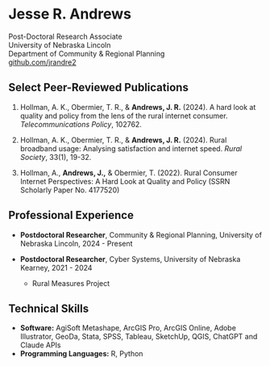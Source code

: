 # Jesse R. Andrews

Post-Doctoral Research Associate  
University of Nebraska Lincoln  
Department of Community & Regional Planning  
[github.com/jrandre2](https://github.com/jrandre2)

  
## Select Peer-Reviewed Publications

1. Hollman, A. K., Obermier, T. R., & **Andrews, J. R.** (2024). A hard look at quality and policy from the lens of the rural internet consumer. *Telecommunications Policy*, 102762.

2. Hollman, A. K., Obermier, T. R., & **Andrews, J. R.** (2024). Rural broadband usage: Analysing satisfaction and internet speed. *Rural Society*, 33(1), 19-32.

3. Hollman, A., **Andrews, J.,** & Obermier, T. (2022). Rural Consumer Internet Perspectives: A Hard Look at Quality and Policy (SSRN Scholarly Paper No. 4177520)

## Professional Experience

- **Postdoctoral Researcher**, Community & Regional Planning, University of Nebraska Lincoln, 2024 - Present

- **Postdoctoral Researcher**, Cyber Systems, University of Nebraska Kearney, 2021 - 2024
  - Rural Measures Project

## Technical Skills

- **Software:** AgiSoft Metashape, ArcGIS Pro, ArcGIS Online, Adobe Illustrator, GeoDa, Stata, SPSS, Tableau, SketchUp, QGIS, ChatGPT and Claude APIs
- **Programming Languages:** R, Python

